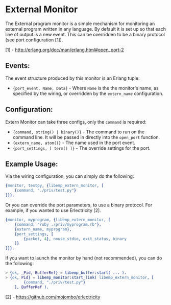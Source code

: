 # External Monitor

The External program monitor is a simple mechanism for monitoring an 
external program written in any language. By default it is set up so 
that each line of output is a new event. This can be overridden to 
be a binary protocol (see port configuration [1]).

[1] - http://erlang.org/doc/man/erlang.html#open_port-2

## Events:

The event structure produced by this monitor is an Erlang tuple:

* `{port_event, Name, Data}` - Where `Name` is the the monitor's name, 
 as specified by the wiring, or overridden by the `extern_name` 
 configuration.

## Configuration:

Extern Monitor can take three configs, only the `command` is required:

* `{command, string() | binary()}` - The command to run on the 
 command line. It will be passed in directly into the `open_port`
 function.
* `{extern_name, atom()}` - The name used in the port event. 
* `{port_settings, [ term() ]}` - The override settings for the port.

## Example Usage:

Via the wiring configuration, you can simply do the following:

```erlang
{monitor, testpy, {libemp_extern_monitor, [
    {command, "./priv/test.py"}
]}}.
```

Or you can override the port parameters, to use a binary protocol.
For example, if you wanted to use Erlectricity [2].

```erlang
{monitor, myprogram, {libemp_extern_monitor, [
    {command, "ruby ./priv/myprogram.rb"},
    {extern_name, myprogram},
    {port_settings, [
        {packet, 4}, nouse_stdio, exit_status, binary
    ]}
]}}.
```

If you want to launch the monitor by hand (not recommended), you can 
do the following:

```erlang
> {ok, _Pid, BufferRef} = libemp_buffer:start( ... ).
> {ok, Pid} = libemp_monitor:start_link( libemp_extern_monitor, [
        {command, "./priv/test.py"}
    ], BufferRef ).
```

[2] - https://github.com/mojombo/erlectricity
